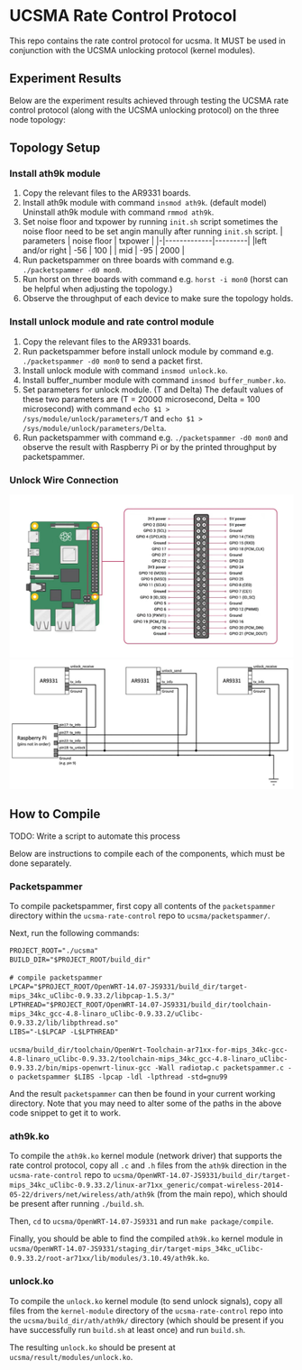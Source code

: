 # UCSMA Rate Control Protocol

This repo contains the rate control protocol for ucsma. It MUST be used in conjunction with the UCSMA unlocking protocol (kernel modules).

## Experiment Results
Below are the experiment results achieved through testing the UCSMA rate control protocol (along with the UCSMA unlocking protocol) on the three node topology:


## Topology Setup
### Install ath9k module
1. Copy the relevant files to the AR9331 boards.
2. Install ath9k module with command `insmod ath9k`. (default model) Uninstall ath9k module with command `rmmod ath9k`.
3. Set noise floor and txpower by running `init.sh` script sometimes the noise floor need to be set angin manully after running `init.sh` script.
| parameters | noise floor | txpower |
|-|-------------|---------|
|left and/or right | -56 | 100 |
| mid | -95 | 2000 |
3. Run packetspammer on three boards with command e.g. `./packetspammer -d0 mon0`. 
4. Run horst on three boards with command e.g. `horst -i mon0` (horst can be helpful when adjusting the topology.)
5. Observe the throughput of each device to make sure the topology holds.

### Install unlock module and rate control module
1. Copy the relevant files to the AR9331 boards.
2. Run packetspammer before install unlock module by command e.g. `./packetspammer -d0 mon0` to send a packet first.
3. Install unlock module with command `insmod unlock.ko`.
4. Install buffer_number module with command `insmod buffer_number.ko`.
5. Set parameters for unlock module. (T and Delta) The default values of these two parameters are (T = 20000 microsecond, Delta = 100 microsecond) with command `echo $1 > /sys/module/unlock/parameters/T` and `echo $1 > /sys/module/unlock/parameters/Delta`.
6. Run packetspammer with command e.g. `./packetspammer -d0 mon0` and observe the result with Raspberry Pi or by the printed throughput by packetspammer.

### Unlock Wire Connection
![Raspberry Pi pin Assignment](./images/rasp_pi_assign.jpg)
![Unlock Wire Connection](./images/unlock.jpg)

## How to Compile
TODO: Write a script to automate this process

Below are instructions to compile each of the components, which must be done separately.

### Packetspammer
To compile packetspammer, first copy all contents of the `packetspammer` directory within the `ucsma-rate-control` repo to `ucsma/packetspammer/`.

Next, run the following commands:
```
PROJECT_ROOT="./ucsma"
BUILD_DIR="$PROJECT_ROOT/build_dir"

# compile packetspammer                                                                                                                                                             
LPCAP="$PROJECT_ROOT/OpenWRT-14.07-JS9331/build_dir/target-mips_34kc_uClibc-0.9.33.2/libpcap-1.5.3/"
LPTHREAD="$PROJECT_ROOT/OpenWRT-14.07-JS9331/build_dir/toolchain-mips_34kc_gcc-4.8-linaro_uClibc-0.9.33.2/uClibc-0.9.33.2/lib/libpthread.so"
LIBS="-L$LPCAP -L$LPTHREAD"

ucsma/build_dir/toolchain/OpenWrt-Toolchain-ar71xx-for-mips_34kc-gcc-4.8-linaro_uClibc-0.9.33.2/toolchain-mips_34kc_gcc-4.8-linaro_uClibc-0.9.33.2/bin/mips-openwrt-linux-gcc -Wall radiotap.c packetspammer.c -o packetspammer $LIBS -lpcap -ldl -lpthread -std=gnu99
```
And the result `packetspammer` can then be found in your current working directory. Note that you may need to alter some of the paths in the above code snippet to get it to work.

### ath9k.ko
To compile the `ath9k.ko` kernel module (network driver) that supports the rate control protocol, copy all `.c` and `.h` files from the `ath9k` direction in the `ucsma-rate-control` repo to `ucsma/OpenWRT-14.07-JS9331/build_dir/target-mips_34kc_uClibc-0.9.33.2/linux-ar71xx_generic/compat-wireless-2014-05-22/drivers/net/wireless/ath/ath9k` (from the main repo), which should be present after running `./build.sh`.

Then, `cd` to `ucsma/OpenWRT-14.07-JS9331` and run `make package/compile`.

Finally, you should be able to find the compiled `ath9k.ko` kernel module in `ucsma/OpenWRT-14.07-JS9331/staging_dir/target-mips_34kc_uClibc-0.9.33.2/root-ar71xx/lib/modules/3.10.49/ath9k.ko`.

### unlock.ko
To compile the `unlock.ko` kernel module (to send unlock signals), copy all files from the `kernel-module` directory of the `ucsma-rate-control` repo into the `ucsma/build_dir/ath/ath9k/` directory (which should be present if you have successfully run `build.sh` at least once) and run `build.sh`.

The resulting `unlock.ko` should be present at `ucsma/result/modules/unlock.ko`.
